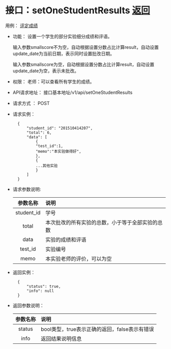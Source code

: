 # 接口：setOneStudentResults  [返回](../README.md)
用例： [评定成绩](../用例/评定成绩.md)

- 功能：
    设置一个学生的部分实验细分成绩和评语。
    
    输入参数smallscore不为空，自动根据设置分数占比计算result，自动设置update_date为当前日期，表示同时设置批改日期。
    
    输入参数smallscore为空，自动根据设置分数占比计算result，自动设置update_date为空，表示未批改。
    
- 权限：
    老师：可以查看所有学生的成绩。
    
- API请求地址： 
    接口基本地址/v1/api/setOneStudentResults

- 请求方式 ：
    POST
 
- 请求实例：  

        { 
            "student_id": "201510414207", 
            "total": 6,
            "data": [
                {
                "test_id":1,
                "memo":"本实验做得好",
                }, 
                {
                ...其他实验
                }
            ] 
        }


- 请求参数说明:       
 
  |参数名称|说明|
  |:---------:|:--------------------------------------------------------|      
  |student_id|学号|
  |total|本次批改的所有实验的总数，小于等于全部实验的总数|
  |data|实验的成绩和评语|
  |test_id|实验编号|
  |memo|本实验老师的评价，可以为空|   
 
- 返回实例：

        {         
            "status": true,
            "info": null
        }

- 返回参数说明：    
 
  |参数名称|说明|
  |:---------:|:--------------------------------------------------------|      
  |status|bool类型，true表示正确的返回，false表示有错误|
  |info|返回结果说明信息|

